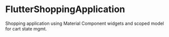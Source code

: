 # FlutterShoppingApplication
Shopping application using Material Component widgets and scoped model for cart state mgmt.
